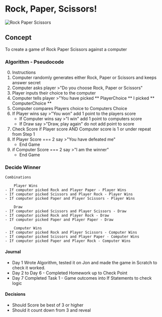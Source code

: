 # Rock, Paper, Scissors!

![Rock Paper Scissors](https://miro.medium.com/max/1000/1*FEcr9_owB5KplrClDpRenA.png)

## Concept

To create a game of Rock Paper Scissors against a computer

### Algorithm -  Pseudocode

0. Instructions 
1. Computer randomly generates either Rock, Paper or Scissors and keeps answer secret
2. Computer asks player >"Do you choose Rock, Paper or Scissors" 
3. Player inputs their choice to the computer
4. Computer tells player >"You have picked ** PlayerChoice **  I picked ** ComputerChoice **
5. Computer compares Players choice to Computers Choice
6. If Player wins say >"You won" add 1 point to the players score
    - If Computer wins say >"I win" add 1 point to computers score
    - If Draw say >"Draw, play again" do not add point to score
7. Check Score if Player score AND Computer score is 1 or under repeat from Step 1
8. If Player Score === 2 say >"You have defeated me" 
    - End Game
9. if Computer Score === 2 say >"I am the winner"  
    - End Game

### Decide Winner

    Combinations

        Player Wins
    - If computer picked Rock and Player Paper - Player Wins 
    - If computer picked Scissors and Player Rock - Player Wins 
    - If computer picked Paper and Player Scissors - Player Wins

        Draw
    - If computer picked Scissors and Player Scissors - Draw 
    - If computer picked Rock and Player Rock - Draw
    - If computer picked Paper and Player Paper - Draw 

        Computer Wins
    - If computer picked Rock and Player Scissors - Computer Wins     
    - If computer picked Scissors and Player Paper - Computer Wins 
    - If computer picked Paper and Player Rock - Computer Wins 
    
#### Journal 

- Day 1 Wrote Algorithm, tested it on Jon and made the game in Scratch to check it worked. 
- Day 2 to Day 6 - Completed Homework up to Check Point
- Day 7 Completed Task 1 - Game outcomes into If Statements to check logic

#### Decisions

* Should Score be best of 3 or higher
* Should it count down from 3 and reveal 



